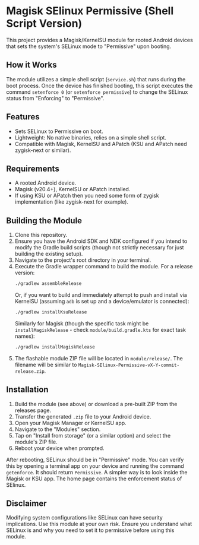 # Magisk SElinux Permissive (Shell Script Version)

This project provides a Magisk/KernelSU module for rooted Android devices that sets the system's SELinux mode to "Permissive" upon booting.

## How it Works

The module utilizes a simple shell script (`service.sh`) that runs during the boot process. Once the device has finished booting, this script executes the command `setenforce 0` (or `setenforce permissive`) to change the SELinux status from "Enforcing" to "Permissive".

## Features

*   Sets SELinux to Permissive on boot.
*   Lightweight: No native binaries, relies on a simple shell script.
*   Compatible with Magisk, KernelSU and APatch (KSU and APatch need zygisk-next or similar).

## Requirements

*   A rooted Android device.
*   Magisk (v20.4+), KernelSU or APatch installed.
*   If using KSU or APatch then you need some form of zygisk implementation (like zygisk-next for example).

## Building the Module

1.  Clone this repository.
2.  Ensure you have the Android SDK and NDK configured if you intend to modify the Gradle build scripts (though not strictly necessary for just building the existing setup).
3.  Navigate to the project's root directory in your terminal.
4.  Execute the Gradle wrapper command to build the module. For a release version:
    ```bash
    ./gradlew assembleRelease
    ```
    Or, if you want to build and immediately attempt to push and install via KernelSU (assuming `adb` is set up and a device/emulator is connected):
    ```bash
    ./gradlew installKsuRelease 
    ```
    Similarly for Magisk (though the specific task might be `installMagiskRelease` - check `module/build.gradle.kts` for exact task names):
    ```bash
    ./gradlew installMagiskRelease
    ```
5.  The flashable module ZIP file will be located in `module/release/`. The filename will be similar to `Magisk-SElinux-Permissive-vX-Y-commit-release.zip`.

## Installation

1.  Build the module (see above) or download a pre-built ZIP from the releases page.
2.  Transfer the generated `.zip` file to your Android device.
3.  Open your Magisk Manager or KernelSU app.
4.  Navigate to the "Modules" section.
5.  Tap on "Install from storage" (or a similar option) and select the module's ZIP file.
6.  Reboot your device when prompted.

After rebooting, SELinux should be in "Permissive" mode. You can verify this by opening a terminal app on your device and running the command `getenforce`. It should return `Permissive`.
A simpler way is to look inside the Magisk or KSU app. The home page contains the enforcement status of SElinux.

## Disclaimer

Modifying system configurations like SELinux can have security implications. Use this module at your own risk. Ensure you understand what SELinux is and why you need to set it to permissive before using this module.
